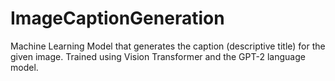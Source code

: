 # ImageCaptionGeneration
Machine Learning Model that generates the caption (descriptive title) for the given image. Trained using Vision Transformer and the GPT-2 language model.
